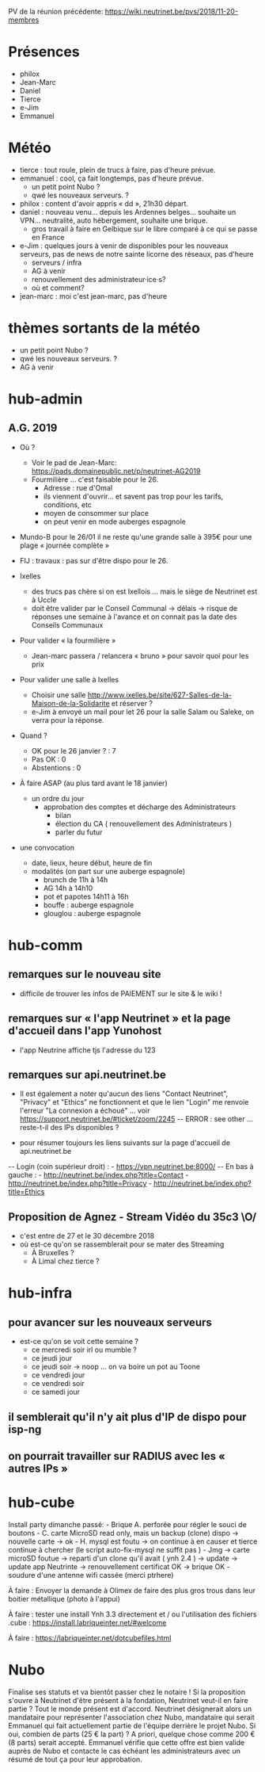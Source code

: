 <!-- TITLE: 12/18 (Membres) -->
<!-- SUBTITLE: Réunion des membres -->


PV de la réunion précédente: https://wiki.neutrinet.be/pvs/2018/11-20-membres

# Présences
* philox
* Jean-Marc
* Daniel
* Tierce
* e-Jim
* Emmanuel

# Météo

* tierce : tout roule, plein de trucs à faire, pas d'heure prévue.
* emmanuel : cool, ça fait longtemps, pas d'heure prévue.
	* un petit point Nubo ?
	* qwé les nouveaux serveurs. ? 
* philox : content d'avoir appris « dd », 21h30 départ.
* daniel : nouveau venu… depuis les Ardennes belges… souhaite un VPN… neutralité, auto hébergement, souhaite une brique.
	* gros travail à faire en Gelbique sur le libre comparé à ce qui se passe en France
* e-Jim : quelques jours à venir de disponibles pour les nouveaux serveurs, pas de news de notre sainte licorne des réseaux, pas d'heure
  * serveurs / infra
  * AG à venir
  * renouvellement des administrateur·ice·s?
  * où et comment?
* jean-marc : moi c'est jean-marc, pas d'heure
# thèmes sortants de la météo
* un petit point Nubo ?
* qwé les nouveaux serveurs. ?
* AG à venir
# hub-admin
## A.G. 2019

- Où ?
  - Voir le pad de Jean-Marc:  https://pads.domainepublic.net/p/neutrinet-AG2019
  - Fourmilière … c'est faisable pour le 26.
    - Adresse : rue d'Omal
    - ils viennent d'ouvrir… et savent pas trop pour les tarifs, conditions, etc
    - moyen de consommer sur place
    - on peut venir en mode auberges espagnole
- Mundo-B pour le 26/01 il ne reste qu'une grande salle à 395€ pour une plage « journée complète »
- FIJ : travaux : pas sur d'être dispo pour le 26.
- Ixelles 
  - des trucs pas chère si on est Ixellois … mais le siège de Neutrinet est à Uccle
  - doit être valider par le Conseil Communal -> délais -> risque de réponses une semaine à l'avance et on connait pas la date des Conseils Communaux
- Pour valider « la fourmilière »
  - Jean-marc passera / relancera « bruno » pour savoir quoi pour les prix
- Pour valider une salle à Ixelles
  - Choisir une salle http://www.ixelles.be/site/627-Salles-de-la-Maison-de-la-Solidarite et réserver ?
  - e-Jim à envoyé un mail pour let 26 pour la salle Salam ou Saleke, on verra pour la réponse.

- Quand ?
  - OK pour le 26 janvier ? : 7
  - Pas OK : 0
  - Abstentions : 0

- À faire ASAP (au plus tard avant le 18 janvier)
  - un ordre du jour
    - approbation des comptes et décharge des Administrateurs
      - bilan
      - élection du CA ( renouvellement des Administrateurs )
      - parler du futur
- une convocation
  - date, lieux, heure début, heure de fin
  - modalités (on part sur une auberge espagnole)
    - brunch de 11h à 14h
    - AG 14h à 14h10
    - pot et papotes 14h11 à 16h
    - bouffe : auberge espagnole
    - glouglou : auberge espagnole


# hub-comm

## remarques sur le nouveau site

- difficile de trouver les infos de PAIEMENT sur le site & le wiki !

## remarques sur « l'app Neutrinet » et la page d'accueil dans l'app Yunohost

- l'app Neutrine affiche tjs l'adresse du 123

## remarques sur api.neutrinet.be

- Il est également a noter qu'aucun des liens "Contact Neutrinet", "Privacy" et "Ethics" ne fonctionnent et que le lien "Login" me renvoie l'erreur "La connexion a échoué" … voir https://support.neutrinet.be/#ticket/zoom/2245
-- ERROR : see other … reste-t-il des IPs disponibles ?

- pour résumer toujours les liens suivants sur la page d'accueil de api.neutrinet.be

-- Login (coin supérieur droit) :
    - https://vpn.neutrinet.be:8000/
-- En bas à gauche :
    - http://neutrinet.be/index.php?title=Contact
    - http://neutrinet.be/index.php?title=Privacy
    - http://neutrinet.be/index.php?title=Ethics

## Proposition de Agnez - Stream Vidéo du 35c3 \O/

- c'est entre de 27 et le 30 décembre 2018
- où est-ce qu'on se rassemblerait pour se mater des Streaming
  - À Bruxelles ?
  - À Limal chez tierce ?


# hub-infra

## pour avancer sur les nouveaux serveurs

- est-ce qu'on se voit cette semaine ?
  - ce mercredi soir irl ou mumble ?
  - ce jeudi jour
  - ce jeudi soir -> noop … on va boire un pot au Toone 
  - ce vendredi jour
  - ce vendredi soir
  - ce samedi jour

## il semblerait qu'il n'y ait plus d'IP de dispo pour isp-ng

## on pourrait travailler sur RADIUS avec les « autres IPs »

# hub-cube

Install party dimanche passé: 
    - Brique A. perforée pour régler le souci de boutons
    - C. carte MicroSD read only, mais un backup (clone) dispo -> nouvelle carte -> ok
    - H. mysql est foutu -> on continue à en causer et tierce continue à chercher (le script auto-fix-mysql ne suffit pas )
    - Jmg -> carte microSD foutue -> reparti d'un clone qu'il avait ( ynh 2.4 ) -> update -> update app Neutrinte -> renouvellement certificat OK -> brique OK
    - soudure d'une antenne wifi cassée (merci ptrhere)

À faire : Envoyer la demande à Olimex de faire des plus gros trous dans leur boitier métallique (photo à l'appui) 

À faire : tester une install Ynh 3.3 directement et / ou l'utilisation des fichiers .cube : https://install.labriqueinter.net/#welcome

À faire : https://labriqueinter.net/dotcubefiles.html


# Nubo 
Finalise ses statuts et va bientôt passer chez le notaire !
Si la proposition s'ouvre à Neutrinet d'être présent à la fondation, Neutrinet veut-il en faire partie ? Tout le monde présent est d'accord.
Neutrinet désignerait alors un mandataire pour représenter l'association chez Nubo, mandataire qui serait Emmanuel qui fait actuellement partie de l'équipe derrière le projet Nubo.
Si oui, combien de parts (25 € la part) ? A priori, quelque chose comme 200 € (8 parts) serait accepté.
Emmanuel vérifie que cette offre est bien valide auprès de Nubo et contacte le cas échéant les administrateurs avec un résumé de tout ça pour leur approbation.